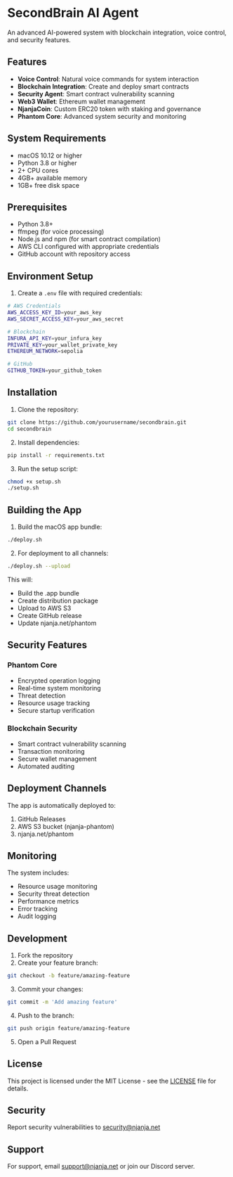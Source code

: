 # SecondBrain AI Agent

An advanced AI-powered system with blockchain integration, voice control, and security features.

## Features

- **Voice Control**: Natural voice commands for system interaction
- **Blockchain Integration**: Create and deploy smart contracts
- **Security Agent**: Smart contract vulnerability scanning
- **Web3 Wallet**: Ethereum wallet management
- **NjanjaCoin**: Custom ERC20 token with staking and governance
- **Phantom Core**: Advanced system security and monitoring

## System Requirements

- macOS 10.12 or higher
- Python 3.8 or higher
- 2+ CPU cores
- 4GB+ available memory
- 1GB+ free disk space

## Prerequisites

- Python 3.8+
- ffmpeg (for voice processing)
- Node.js and npm (for smart contract compilation)
- AWS CLI configured with appropriate credentials
- GitHub account with repository access

## Environment Setup

1. Create a `.env` file with required credentials:
```bash
# AWS Credentials
AWS_ACCESS_KEY_ID=your_aws_key
AWS_SECRET_ACCESS_KEY=your_aws_secret

# Blockchain
INFURA_API_KEY=your_infura_key
PRIVATE_KEY=your_wallet_private_key
ETHEREUM_NETWORK=sepolia

# GitHub
GITHUB_TOKEN=your_github_token
```

## Installation

1. Clone the repository:
```bash
git clone https://github.com/yourusername/secondbrain.git
cd secondbrain
```

2. Install dependencies:
```bash
pip install -r requirements.txt
```

3. Run the setup script:
```bash
chmod +x setup.sh
./setup.sh
```

## Building the App

1. Build the macOS app bundle:
```bash
./deploy.sh
```

2. For deployment to all channels:
```bash
./deploy.sh --upload
```

This will:
- Build the .app bundle
- Create distribution package
- Upload to AWS S3
- Create GitHub release
- Update njanja.net/phantom

## Security Features

### Phantom Core
- Encrypted operation logging
- Real-time system monitoring
- Threat detection
- Resource usage tracking
- Secure startup verification

### Blockchain Security
- Smart contract vulnerability scanning
- Transaction monitoring
- Secure wallet management
- Automated auditing

## Deployment Channels

The app is automatically deployed to:
1. GitHub Releases
2. AWS S3 bucket (njanja-phantom)
3. njanja.net/phantom

## Monitoring

The system includes:
- Resource usage monitoring
- Security threat detection
- Performance metrics
- Error tracking
- Audit logging

## Development

1. Fork the repository
2. Create your feature branch:
```bash
git checkout -b feature/amazing-feature
```
3. Commit your changes:
```bash
git commit -m 'Add amazing feature'
```
4. Push to the branch:
```bash
git push origin feature/amazing-feature
```
5. Open a Pull Request

## License

This project is licensed under the MIT License - see the [LICENSE](LICENSE) file for details.

## Security

Report security vulnerabilities to security@njanja.net

## Support

For support, email support@njanja.net or join our Discord server. 